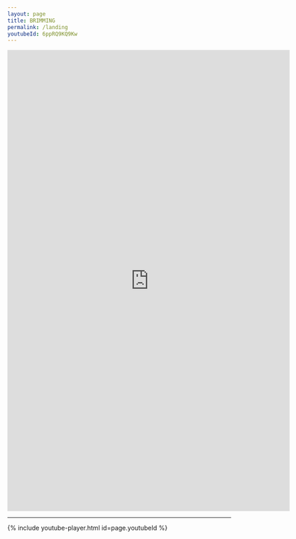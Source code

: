 ```yaml
---
layout: page
title: BRIMMING
permalink: /landing
youtubeId: 6ppRQ9KQ9Kw
---
```


<iframe style="border: 0; width: 636px; height: 1039px;" src="https://bandcamp.com/EmbeddedPlayer/album=898200008/size=large/bgcol=333333/linkcol=e99708/transparent=true/" seamless><a href="https://polygrim.bandcamp.com/album/brimming">Brimming by Polygrim</a></iframe>

---

{% include youtube-player.html id=page.youtubeId %}


